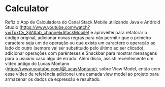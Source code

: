 # Calculator

Refiz o App de Calculadora do Canal Stack Mobile utilizando Java e Android Studio (https://www.youtube.com/watch?v=jTuxCv_XjlA&ab_channel=StackMobile) e aproveitei para refatorar o código original, adicionar novas regras para não permitir que o primeiro caractere seja um de operação ou que exista um caractere o operação ao lado do outro (sempre vai ser substituído pelo último ao ser clicado), adicionar operações com parênteses e Snackbar para mostrar mensagens para o usuário caso algo dê errado. Além disso, assisti recentemente um vídeo antigo do Lucas Montano (https://www.youtube.com/@LucasMontano), sobre View Model, então com esse vídeo de referência adicionei uma camada view model ao projeto para armazenar os dados da expressão e resultado. 

